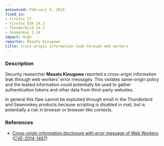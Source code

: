 ```yaml
---
announced: February 4, 2014
fixed_in:
- Firefox 27
- Firefox ESR 24.3
- Thunderbird 24.3
- Seamonkey 2.24
impact: High
reporter: Masato Kinugawa
title: Cross-origin information leak through web workers
---
```


<h3>Description</h3>

<p>Security researcher <strong>Masato Kinugawa</strong> reported a cross-origin
information leak through web workers' error messages. This violates same-origin
policy and the leaked information could potentially be used to gather
authentication tokens and other data from third-party websites. 
</p>

<p class="note">In general this flaw cannot be exploited through email in the
Thunderbird and Seamonkey products because scripting is disabled in mail, but is
potentially a risk in browser or browser-like contexts.</p>
<h3>References</h3>

<ul>
  <li><a href="https://bugzilla.mozilla.org/show_bug.cgi?id=947592">
       Cross-origin information disclosure with error message of Web Workers</a>
(<a href="http://cve.mitre.org/cgi-bin/cvename.cgi?name=CVE-2014-1487" class="ex-ref">CVE-2014-1487</a>)</li>
</ul>



